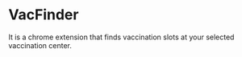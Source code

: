 # VacFinder
It is a chrome extension that finds vaccination slots at your selected vaccination center.
